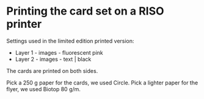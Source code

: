 # Printing the card set on a RISO printer

Settings used in the limited edition printed version: 

* Layer 1 - images - fluorescent pink
* Layer 2 - images - text | black

The cards are printed on both sides. 

Pick a 250 g paper for the cards, we used Circle. 
Pick a lighter paper for the flyer, we used Biotop 80 g/m.